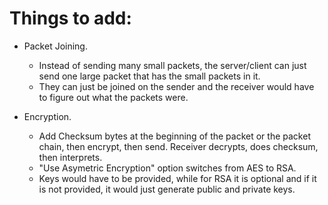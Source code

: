 # Things to add:

- Packet Joining.
  - Instead of sending many small packets, the server/client can just send one large packet that has the small packets in it.
  - They can just be joined on the sender and the receiver would have to figure out what the packets were.

- Encryption.
  - Add Checksum bytes at the beginning of the packet or the packet chain, then encrypt, then send. Receiver decrypts, does checksum, then interprets.
  - "Use Asymetric Encryption" option switches from AES to RSA.
  - Keys would have to be provided, while for RSA it is optional and if it is not provided, it would just generate public and private keys.
